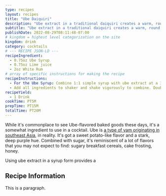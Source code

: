 ```yaml
---
type: recipes
layout: recipes
title: "Ube Daiquiri"
description: "Ube extract in a traditional daiquiri creates a warm, round flavor and a pitch-black look."
subtitle: "Ube extract in a traditional daiquiri creates a warm, round flavor and a pitch-black look."
publishDate: 2022-08-29T08:11:48-07:00
# kingdom = highest level categorization on the site
kingdom: drink
category: cocktails
# --- RECIPE JSON-LD ---
recipeIngredient:
  - 0.75oz Ube Syrup
  - 0.75oz Lime juice
  - 2oz White Rum
# array of specific instructions for making the recipe
recipeInstructions:
  - For the Ube Syrup: Combine 1:1 simple syrup with ube extract at a 35:1 ratio. 
  - Add all ingredients to shaker and shake vigorously to combine. Double-strain into a chilled glass and garnish with a lime wheel (if desired).
recipeYield:
  - 1 Drink
cookTime: PT5M
prepTime: PT15M
totalTime: PT20M
---
```


While it's commonplace to see Ube-flavored baked goods these days, it's a somewhat ingredient to use in a cocktail. Ube is [a type of yam originating in southeast Asia](https://en.wikipedia.org/wiki/Dioscorea_alata), in reality. It's got a sweet potato-like flavor and a stark, deep purple hue. Combined with sugar, it's reminiscent of a lot of flavors that you may not expect to find: sugary breakfast cereals, cake frosting, honey.

Using ube extract in a syrup form provides a 

## Recipe Information

This is a paragraph.
